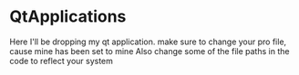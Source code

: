 # QtApplications
Here I'll be dropping my qt application.
make sure to change your pro file, cause mine has been set to mine
Also change some of the file paths in the code to reflect your system
